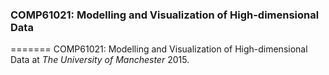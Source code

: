 ### COMP61021: Modelling and Visualization of High-dimensional Data
=======
COMP61021: Modelling and Visualization of High-dimensional Data at _The University of Manchester_ 2015.
